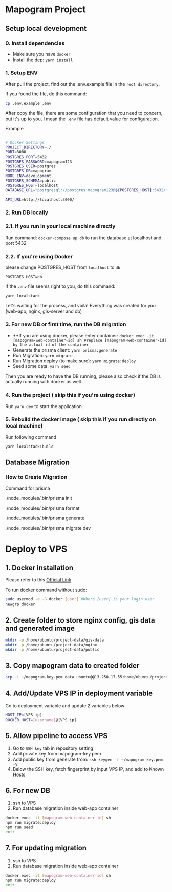 # Mapogram Project

## Setup local development

### 0. Install dependencies

- Make sure you have `docker`
- Install the dep: `yarn install`

### 1. Setup ENV

After pull the project, find out the .env.example file in the `root directory`.

If you found the file, do this command:

```bash
cp .env.example .env
```

After copy the file, there are some configuration that you need to concern, but it's up to you, I mean the `.env` file has default value for configuration. 

Example

```bash

# Docker Settings
PROJECT_DIRECTORY=./
PORT=3000
POSTGRES_PORT=5432
POSTGRES_PASSWORD=mapogram123
POSTGRES_USER=postgres
POSTGRES_DB=mapogram
NODE_ENV=development
POSTGRES_SCHEMA=public
POSTGRES_HOST=localhost
DATABASE_URL="postgresql://postgres:mapogram123@${POSTGRES_HOST}:5432/mapogram?schema=public"

API_URL=http://localhost:3000/

```

### 2. Run DB locally
### 2.1. If you run in your local machine directly

Run command: `docker-compose up db` to run the database at localhost and port 5432
### 2.2. If you're using Docker
please change POSTGRES_HOST from `localhost` to `db` 
```
POSTGRES_HOST=db
```

If the `.env` file seems right to you, do this command:

```bash
yarn localstack 
```

Let's waiting for the process, and voila! Everything was created for you (web-app, nginx, gis-server and db)


### 3. For new DB or first time, run the DB migration
- **If you are using docker, please enter container: `docker exec -it [mapogram-web-container-id] sh #replace [mapogram-web-container-id] by the actual id of the container`
- Generate the prisma client: `yarn prisma:generate`
- Run Migration: `yarn migrate`
- Run Migration deploy (to make sure): `yarn migrate:deploy`
- Seed some data: `yarn seed`

Then you are ready to have the DB running, please also check if the DB is actually running with docker as well.

### 4. Run the project ( skip this if you're using docker)

Run `yarn dev` to start the application.

### 5. Rebuild the docker image ( skip this if you run directly on local machine)

Run following command
```bash
yarn localstack:build
```
## Database Migration

### How to Create Migration


Command for prisma

 ./node_modules/.bin/prisma init  

 ./node_modules/.bin/prisma format   

./node_modules/.bin/prisma generate   

./node_modules/.bin/prisma migrate dev  


# Deploy to VPS

## 1. Docker installation
Please refer to this [Official Link](https://docs.docker.com/engine/install/ubuntu/)

To run docker command without sudo:
```bash
sudo usermod -a -G docker [user] #Where [user] is your login user
newgrp docker
```

## 2. Create folder to store nginx config, gis data and generated image
```bash
mkdir -p /home/ubuntu/project-data/gis-data
mkdir -p /home/ubuntu/project-data/nginx
mkdir -p /home/ubuntu/project-data/public
```

## 3. Copy mapogram data to created folder
```bash
scp -i ~/mapogram-key.pem data ubuntu@@13.250.17.55:home/ubuntu/project-data/gis-data
```

## 4. Add/Update VPS IP in deployment variable
Go to deployment variable and update 2 variables below
```bash
HOST_IP=[VPS ip]
DOCKER_HOST=[username]@[VPS ip]
```

## 5. Allow pipeline to access VPS
1. Go to `SSH key` tab in repository setting
1. Add private key from mapogram-key.pem
1. Add public key from generate from: `ssh-keygen -f ~/mapogram-key.pem -y`
1. Below the SSH key, fetch fingerprint by input VPS IP, and add to Known Hosts

## 6. For new DB
1. ssh to VPS
1. Run database migration inside web-app container
```bash
docker exec -it [mapogram-web-container-id] sh
npm run migrate:deploy
npm run seed
exit
```

## 7. For updating migration
1. ssh to VPS
1. Run database migration inside web-app container
```bash
docker exec -it [mapogram-web-container-id] sh
npm run migrate:deploy
exit
```